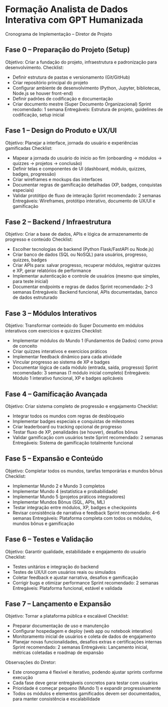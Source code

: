 # Formação Analista de Dados Interativa com GPT Humanizada

Cronograma de Implementação – Diretor de Projeto

## Fase 0 – Preparação do Projeto (Setup)

Objetivo: Criar a fundação do projeto, infraestrutura e padronização para desenvolvimento.
Checklist:

- Definir estrutura de pastas e versionamento (Git/GitHub)
- Criar repositório principal do projeto
- Configurar ambiente de desenvolvimento (Python, Jupyter, bibliotecas, Node.js se houver front-end)
- Definir padrões de codificação e documentação
- Criar documento mestre (Super Documento Organizacional)
Sprint recomendado: 1 semana
Entregáveis: Estrutura de projeto, guidelines de codificação, setup inicial

## Fase 1 – Design do Produto e UX/UI

Objetivo: Planejar a interface, jornada do usuário e experiências gamificadas
Checklist:

- Mapear a jornada do usuário do início ao fim (onboarding → módulos → quizzes → projetos → conclusão)
- Definir telas e componentes de UI (dashboard, módulo, quizzes, badges, progressão)
- Criar wireframes e mockups das interfaces
- Documentar regras de gamificação detalhadas (XP, badges, conquistas especiais)
- Validar protótipo de fluxo de interação
Sprint recomendado: 2 semanas
Entregáveis: Wireframes, protótipo interativo, documento de UX/UI e gamificação

## Fase 2 – Backend / Infraestrutura

Objetivo: Criar a base de dados, APIs e lógica de armazenamento de progresso e conteúdo
Checklist:

- Escolher tecnologias de backend (Python Flask/FastAPI ou Node.js)
- Criar banco de dados (SQL ou NoSQL) para usuários, progresso, quizzes, badges
- Criar APIs para: salvar progresso, recuperar módulos, registrar quizzes e XP, gerar relatórios de performance
- Implementar autenticação e controle de usuários (mesmo que simples, para teste inicial)
- Documentar endpoints e regras de dados
Sprint recomendado: 2–3 semanas
Entregáveis: Backend funcional, APIs documentadas, banco de dados estruturado

## Fase 3 – Módulos Interativos

Objetivo: Transformar conteúdo do Super Documento em módulos interativos com exercícios e quizzes
Checklist:

- Implementar módulos do Mundo 1 (Fundamentos de Dados) como prova de conceito
- Criar quizzes interativos e exercícios práticos
- Implementar feedback dinâmico para cada atividade
- Vincular progresso ao sistema de XP e badges
- Documentar lógica de cada módulo (entrada, saída, progresso)
Sprint recomendado: 3 semanas (1 módulo inicial completo)
Entregáveis: Módulo 1 interativo funcional, XP e badges aplicáveis

## Fase 4 – Gamificação Avançada

Objetivo: Criar sistema completo de progressão e engajamento
Checklist:

- Integrar todos os mundos com regras de desbloqueio
- Implementar badges especiais e conquistas de milestones
- Criar leaderboard ou tracking opcional de progresso
- Testar fluxo de XP, penalidades (se houver), desafios bônus
- Validar gamificação com usuários teste
Sprint recomendado: 2 semanas
Entregáveis: Sistema de gamificação totalmente funcional

## Fase 5 – Expansão e Conteúdo

Objetivo: Completar todos os mundos, tarefas temporárias e mundos bônus
Checklist:

- Implementar Mundo 2 e Mundo 3 completos
- Implementar Mundo 4 (estatística e probabilidade)
- Implementar Mundo 5 (projetos práticos integradores)
- Implementar Mundos Bônus (SQL, APIs, ML)
- Testar integração entre módulos, XP, badges e checkpoints
- Revisar consistência de narrativa e feedback
Sprint recomendado: 4–6 semanas
Entregáveis: Plataforma completa com todos os módulos, mundos bônus e gamificação

## Fase 6 – Testes e Validação

Objetivo: Garantir qualidade, estabilidade e engajamento do usuário
Checklist:

- Testes unitários e integração do backend
- Testes de UX/UI com usuários reais ou simulados
- Coletar feedback e ajustar narrativa, desafios e gamificação
- Corrigir bugs e otimizar performance
Sprint recomendado: 2 semanas
Entregáveis: Plataforma funcional, estável e validada

## Fase 7 – Lançamento e Expansão

Objetivo: Tornar a plataforma pública e escalável
Checklist:

- Preparar documentação de uso e manutenção
- Configurar hospedagem e deploy (web app ou notebook interativo)
- Monitoramento inicial de usuários e coleta de dados de engajamento
- Planejar novas funcionalidades, desafios extras e certificações internas
Sprint recomendado: 2 semanas
Entregáveis: Lançamento inicial, métricas coletadas e roadmap de expansão

Observações do Diretor:

- Este cronograma é flexível e iterativo, podendo ajustar sprints conforme execução
- Cada fase deve gerar entregáveis concretos para testar com usuários
- Prioridade é começar pequeno (Mundo 1) e expandir progressivamente
- Todos os módulos e elementos gamificados devem ser documentados, para manter consistência e escalabilidade
